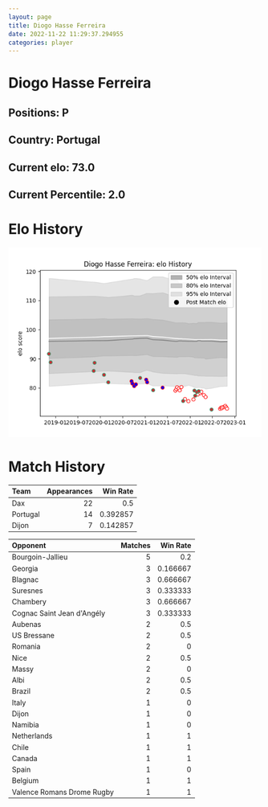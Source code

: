 ```yaml
---  
layout: page  
title: Diogo Hasse Ferreira  
date: 2022-11-22 11:29:37.294955  
categories: player  
---
```

# Diogo Hasse Ferreira

## Positions: P

## Country: Portugal

## Current elo: 73.0

## Current Percentile: 2.0

# Elo History


![elo history](history_DiogoHasseFerreira.png)
# Match History


| Team     |   Appearances |   Win Rate |
|:---------|--------------:|-----------:|
| Dax      |            22 |   0.5      |
| Portugal |            14 |   0.392857 |
| Dijon    |             7 |   0.142857 |

| Opponent                   |   Matches |   Win Rate |
|:---------------------------|----------:|-----------:|
| Bourgoin-Jallieu           |         5 |   0.2      |
| Georgia                    |         3 |   0.166667 |
| Blagnac                    |         3 |   0.666667 |
| Suresnes                   |         3 |   0.333333 |
| Chambery                   |         3 |   0.666667 |
| Cognac Saint Jean d'Angély |         3 |   0.333333 |
| Aubenas                    |         2 |   0.5      |
| US Bressane                |         2 |   0.5      |
| Romania                    |         2 |   0        |
| Nice                       |         2 |   0.5      |
| Massy                      |         2 |   0        |
| Albi                       |         2 |   0.5      |
| Brazil                     |         2 |   0.5      |
| Italy                      |         1 |   0        |
| Dijon                      |         1 |   0        |
| Namibia                    |         1 |   0        |
| Netherlands                |         1 |   1        |
| Chile                      |         1 |   1        |
| Canada                     |         1 |   1        |
| Spain                      |         1 |   0        |
| Belgium                    |         1 |   1        |
| Valence Romans Drome Rugby |         1 |   1        |